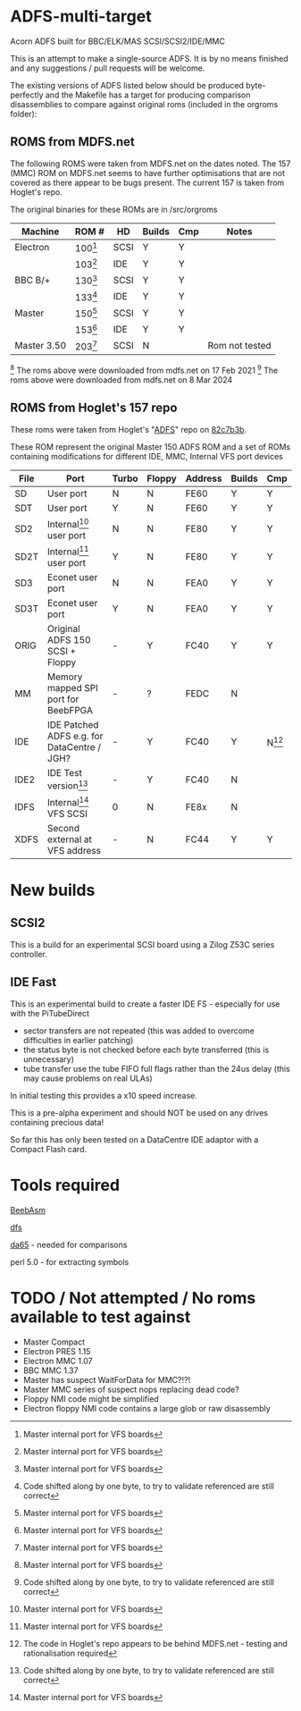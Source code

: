 # ADFS-multi-target
 Acorn ADFS built for BBC/ELK/MAS SCSI/SCSI2/IDE/MMC

 This is an attempt to make a single-source ADFS. It is by no means finished and any suggestions / pull requests
 will be welcome.

 The existing versions of ADFS listed below should be produced byte-perfectly and the Makefile has a target for producing comparison disassemblies to compare against original roms (included in the orgroms folder):


## ROMS from MDFS.net

The following ROMS were taken from MDFS.net on the dates noted. The 157 (MMC) ROM on MDFS.net seems to have 
further optimisations that are not covered as there appear to be bugs present. The current 157 is taken from
Hoglet's repo.

The original binaries for these ROMs are in /src/orgroms

| Machine       | ROM #         | HD    | Builds| Cmp   | Notes
|---------------|---------------|-------|-------|-------|---------
| Electron      | 100[^1]       | SCSI  | Y     | Y     |
|               | 103[^1]       | IDE   | Y     | Y     |
| BBC B/+       | 130[^1]       | SCSI  | Y     | Y     |
|               | 133[^2]       | IDE   | Y     | Y     |
| Master        | 150[^1]       | SCSI  | Y     | Y     |
|               | 153[^1]       | IDE   | Y     | Y     |
| Master 3.50   | 203[^1]       | SCSI  | N     |       | Rom not tested

[^1] The roms above were downloaded from mdfs.net on 17 Feb 2021
[^2] The roms above were downloaded from mdfs.net on 8  Mar 2024

## ROMS from Hoglet's 157 repo

These roms were taken from Hoglet's "[ADFS](https://github.com/hoglet67/ADFS)" repo on [82c7b3b](https://github.com/hoglet67/ADFS/commit/82c7b3bebc43ed34d7e7975214bbf2ab0b6adb73). 

These ROM represent the original Master 150 ADFS ROM and a set of ROMs containing modifications for different
IDE, MMC, Internal VFS port devices 

|File   | Port                                          |Turbo  |Floppy |Address|Builds | Cmp
|-------|-----------------------------------------------|-------|-------|-------|-------|--------
|SD     | User port                                     |  N    |  N    | FE60  |   Y   |  Y
|SDT    | User port                                     |  Y    |  N    | FE60  |   Y   |  Y
|SD2    | Internal[^1] user port                        |  N    |  N    | FE80  |   Y   |  Y
|SD2T   | Internal[^1] user port                        |  Y    |  N    | FE80  |   Y   |  Y
|SD3    | Econet user port                              |  N    |  N    | FEA0  |   Y   |  Y
|SD3T   | Econet user port                              |  Y    |  N    | FEA0  |   Y   |  Y
|ORIG   | Original ADFS 150 SCSI + Floppy               |  -    |  Y    | FC40  |   Y   |  Y
|MM     | Memory mapped SPI port for BeebFPGA           |  -    |  ?    | FEDC  |   N   |  
|IDE    | IDE Patched ADFS e.g. for DataCentre / JGH?   |  -    |  Y    | FC40  |   Y   |  N[^3]
|IDE2   | IDE Test version[^2]                          |  -    |  Y    | FC40  |   N   |  
|IDFS   | Internal[^1] VFS SCSI                         |  0    |  N    | FE8x  |   N   |  
|XDFS   | Second external at VFS address                |  -    |  N    | FC44  |   Y   |  Y

[^1]: Master internal port for VFS boards
[^2]: Code shifted along by one byte, to try to validate referenced are still correct
[^3]: The code in Hoglet's repo appears to be behind MDFS.net - testing and rationalisation required

# New builds

## SCSI2 
This is a build for an experimental SCSI board using a Zilog Z53C series controller. 

## IDE Fast

This is an experimental build to create a faster IDE FS - especially for use with the PiTubeDirect

- sector transfers are not repeated (this was added to overcome difficulties in earlier patching)
- the status byte is not checked before each byte transferred (this is unnecessary)
- tube transfer use the tube FIFO full flags rather than the 24us delay (this may cause problems on real ULAs)

In initial testing this provides a x10 speed increase. 

This is a pre-alpha experiment and should NOT be used on any drives containing precious data! 

So far this has only been tested on a DataCentre IDE adaptor with a Compact Flash card. 


# Tools required

[BeebAsm](https://github.com/stardot/beebasm)

[dfs](https://github.com/dominicbeesley/dfs-0.4)

[da65](https://cc65.github.io/doc/da65.html) - needed for comparisons

perl 5.0 - for extracting symbols



# TODO / Not attempted / No roms available to test against

- Master Compact
- Electron PRES 1.15
- Electron MMC 1.07
- BBC MMC 1.37
- Master has suspect WaitForData for MMC?!?!
- Master MMC series of suspect nops replacing dead code?
- Floppy NMI code might be simplified
- Electron floppy NMI code contains a large glob or raw disassembly


